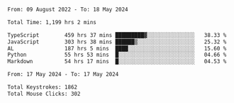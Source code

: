
<!--START_SECTION:waka-->

```txt
From: 09 August 2022 - To: 18 May 2024

Total Time: 1,199 hrs 2 mins

TypeScript        459 hrs 37 mins █████████▓░░░░░░░░░░░░░░░   38.33 %
JavaScript        303 hrs 38 mins ██████▒░░░░░░░░░░░░░░░░░░   25.32 %
AL                187 hrs 5 mins  ████░░░░░░░░░░░░░░░░░░░░░   15.60 %
Python            55 hrs 53 mins  █░░░░░░░░░░░░░░░░░░░░░░░░   04.66 %
Markdown          54 hrs 17 mins  █░░░░░░░░░░░░░░░░░░░░░░░░   04.53 %
```

<!--END_SECTION:waka-->











<!--END_SECTION:activity-->
<!--END_SECTION:activity-->
<!--END_SECTION:activity-->
<!--END_SECTION:activity-->
<!--END_SECTION:activity-->
<!--END_SECTION:activity-->
<!--END_SECTION:activity-->
<!--END_SECTION:activity-->
<!--START_SECTION:activity-->
<!--START_SECTION:activity-->

```txt
From: 17 May 2024 - To: 17 May 2024

Total Keystrokes: 1862
Total Mouse Clicks: 302
```

<!--END_SECTION:activity-->
<!--END_SECTION:activity-->
